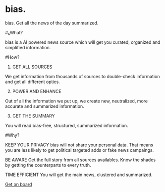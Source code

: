 # bias.

bias. Get all the news of the day summarized.

#¿What? 

bias is a AI powered news source which will get you curated, organized and simplified information.

#How?

1. GET ALL SOURCES

We get information from thousands of sources to double-check information and get all different optics.


2. POWER AND ENHANCE

Out of all the information we put up, we create new, neutralized, more accurate and summarized information.


3. GET THE SUMMARY

You will read bias-free, structured, summarized information.

#Why? 

KEEP YOUR PRIVACY
bias will not share your personal data. That means you are less likely to get political targeted adds or fake news campaings.

BE AWARE
Get the full story from all sources availables. Know the shades by getting the counterparts to every truth.

TIME EFFICIENT
You will get the main news, clustered and summarized.


[Get on board](https://bias.netlify.com)
